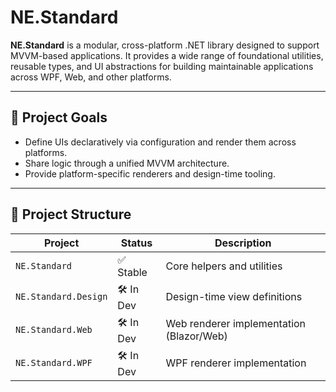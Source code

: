 ﻿# NE.Standard

**NE.Standard** is a modular, cross-platform .NET library designed to support MVVM-based applications. It provides a wide range of foundational utilities, reusable types, and UI abstractions for building maintainable applications across WPF, Web, and other platforms.

---

## 🎯 Project Goals

- Define UIs declaratively via configuration and render them across platforms.
- Share logic through a unified MVVM architecture.
- Provide platform-specific renderers and design-time tooling.

---

## 🧱 Project Structure

| Project                   | Status        | Description                                 |
|---------------------------|---------------|---------------------------------------------|
| `NE.Standard`             | ✅ Stable     | Core helpers and utilities                  |
| `NE.Standard.Design`      | 🛠 In Dev     | Design-time view definitions                |
| `NE.Standard.Web`         | 🛠 In Dev     | Web renderer implementation (Blazor/Web)    |
| `NE.Standard.WPF`         | 🛠 In Dev     | WPF renderer implementation                 |


